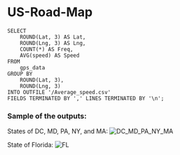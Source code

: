 # US-Road-Map

```
SELECT
    ROUND(Lat, 3) AS Lat,
    ROUND(Lng, 3) AS Lng,
    COUNT(*) AS Freq,
    AVG(speed) AS Speed
FROM
    gps_data
GROUP BY
    ROUND(Lat, 3),
    ROUND(Lng, 3)
INTO OUTFILE '/Average_speed.csv'
FIELDS TERMINATED BY ',' LINES TERMINATED BY '\n';
```

### Sample of the outputs: 

States of DC, MD, PA, NY, and MA:
![DC_MD_PA_NY_MA](https://github.com/malamdar90/US-Road-Map/assets/87002822/0c4ea967-4c5e-471f-aa00-3b5ed2223525)

State of Florida:
![FL](https://github.com/malamdar90/US-Road-Map/assets/87002822/fb86c3a8-a919-4169-a69f-41eadf8da944)







